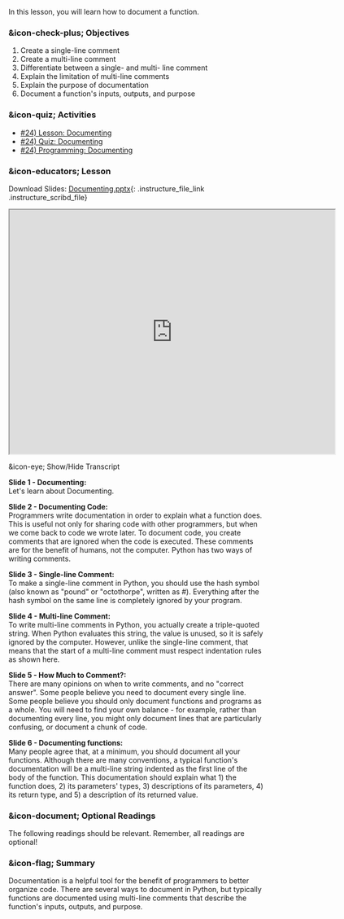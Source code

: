In this lesson, you will learn how to document a function.

###  &icon-check-plus; Objectives

  1. Create a single-line comment
  2. Create a multi-line comment
  3. Differentiate between a single- and multi- line comment
  4. Explain the limitation of multi-line comments
  5. Explain the purpose of documentation
  6. Document a function's inputs, outputs, and purpose

###  &icon-quiz; Activities

  * [#24) Lesson: Documenting](#video)
  * [#24) Quiz: Documenting](https://vt.instructure.com/courses/66476/assignments/356622 "#24\) Quiz: Documenting" )
  * [#24) Programming: Documenting](https://vt.instructure.com/courses/66476/assignments/383586 "#24\) Programming: Documenting" )

###  &icon-educators; Lesson

Download Slides:
[Documenting.pptx](https://vt.instructure.com/courses/66476/files/5919798/download?verifier=Mhx2J0gYmuxP2ohXm6tCiAfHxPxQ0PJDLkdydxGo&wrap=1
"Documenting.pptx" ){: .instructure_file_link .instructure_scribd_file}

<iframe height="150" width="300" style="width: 640px; height: 480px;"
webkitallowfullscreen="webkitallowfullscreen" title="Documenting"
mozallowfullscreen="mozallowfullscreen"
src="https://www.youtube.com/embed/wLxhy2BB5BA?feature=oembed&rel=0"
allowfullscreen="allowfullscreen"></iframe>

&icon-eye; Show/Hide Transcript

**Slide 1 - Documenting:**  
Let's learn about Documenting.

**Slide 2 - Documenting Code:**  
Programmers write documentation in order to explain what a function does. This
is useful not only for sharing code with other programmers, but when we come
back to code we wrote later. To document code, you create comments that are
ignored when the code is executed. These comments are for the benefit of
humans, not the computer. Python has two ways of writing comments.

**Slide 3 - Single-line Comment:**  
To make a single-line comment in Python, you should use the hash symbol (also
known as "pound" or "octothorpe", written as #). Everything after the hash
symbol on the same line is completely ignored by your program.

**Slide 4 - Multi-line Comment:**  
To write multi-line comments in Python, you actually create a triple-quoted
string. When Python evaluates this string, the value is unused, so it is
safely ignored by the computer. However, unlike the single-line comment, that
means that the start of a multi-line comment must respect indentation rules as
shown here.

**Slide 5 - How Much to Comment?:**  
There are many opinions on when to write comments, and no "correct answer".
Some people believe you need to document every single line. Some people
believe you should only document functions and programs as a whole. You will
need to find your own balance - for example, rather than documenting every
line, you might only document lines that are particularly confusing, or
document a chunk of code.

**Slide 6 - Documenting functions:**  
Many people agree that, at a minimum, you should document all your functions.
Although there are many conventions, a typical function's documentation will
be a multi-line string indented as the first line of the body of the function.
This documentation should explain what 1) the function does, 2) its
parameters' types, 3) descriptions of its parameters, 4) its return type, and
5) a description of its returned value.

###  &icon-document; Optional Readings

The following readings should be relevant. Remember, all readings are
optional!

###  &icon-flag; Summary

Documentation is a helpful tool for the benefit of programmers to better
organize code. There are several ways to document in Python, but typically
functions are documented using multi-line comments that describe the
function's inputs, outputs, and purpose.
